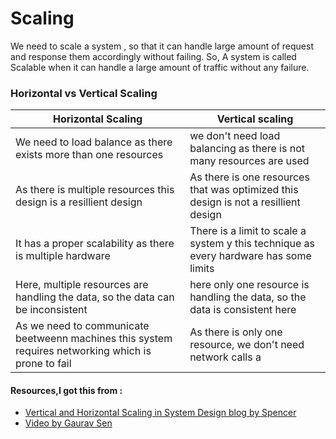 # Scaling 
We need to scale a system , so that it can handle large amount of request and response them accordingly without failing. 
So, A system is called Scalable when it can handle a large amount of traffic without any failure.

### Horizontal vs Vertical Scaling 
|  Horizontal Scaling 	|   Vertical scaling	|
|---	|---	|
|We need to load balance as there exists more than one resources   	| we don't need load balancing as there is  not many resources are used 	|
|  As there is multiple resources this design is a resillient design	| As there is one resources that was optimized this design is not a resillient design  	|
| It has a proper scalability as there is multiple hardware  	|  There is a limit to scale a system y this technique as every hardware has some limits  	|
| Here, multiple resources are handling the data, so the data can be inconsistent	| here only one resource is handling the data, so the data is consistent here |
|As we need to communicate beetweenn machines this system requires networking which is prone to fail	| As there is only one resource, we don't need network calls a   	|




#### Resources,I got this from :

 - [Vertical and Horizontal Scaling in System Design blog by Spencer](https://medium.com/@spencerwgoodman/vertical-and-horizontal-scaling-in-system-design-718cabb80a1a)
 - [Video by Gaurav Sen](https://youtu.be/xpDnVSmNFX0)
